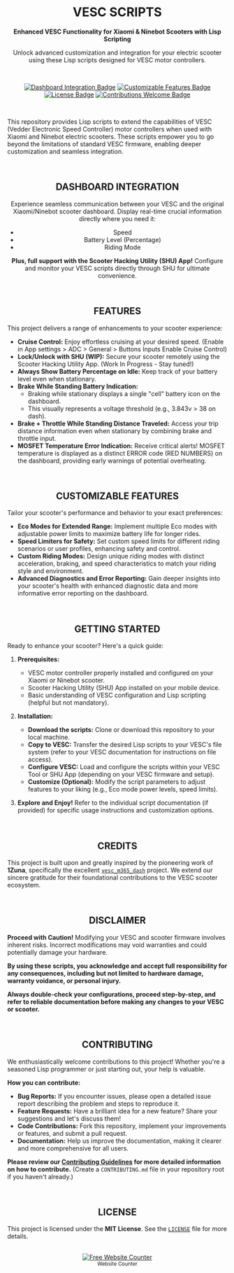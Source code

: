 <h1 align="center" id="title">VESC SCRIPTS</h1>

<p align="center">
  <strong>Enhanced VESC Functionality for Xiaomi & Ninebot Scooters with Lisp Scripting</strong>
</p>
<p align="center">
  Unlock advanced customization and integration for your electric scooter using these Lisp scripts designed for VESC motor controllers.
</p>

<br/>

<div align="center">

  [![Dashboard Integration Badge](https://img.shields.io/badge/Dashboard-Integrated-brightgreen?style=flat-square)](https://github.com/CRzx1337/VESC-Scripts/#dashboard-integration)
  [![Customizable Features Badge](https://img.shields.io/badge/Customizable-Extensive-blue?style=flat-square)](https://github.com/CRzx1337/VESC-Scripts/#customizable-features)
  [![License Badge](https://img.shields.io/badge/License-MIT-yellow?style=flat-square)](LICENSE) <!-- Replace LICENSE with your actual license file name -->
  [![Contributions Welcome Badge](https://img.shields.io/badge/Contributions-Welcome-orange?style=flat-square)](https://github.com/CRzx1337/VESC-Scripts/#contributing)
  <!-- Add more badges as needed (e.g., last commit, language, etc.) -->

</div>

<br/>

This repository provides Lisp scripts to extend the capabilities of VESC (Vedder Electronic Speed Controller) motor controllers when used with Xiaomi and Ninebot electric scooters.  These scripts empower you to go beyond the limitations of standard VESC firmware, enabling deeper customization and seamless integration.

<br/>

<h2 align="center" id="dashboard-integration">DASHBOARD INTEGRATION</h2>

<p align="center">
  Experience seamless communication between your VESC and the original Xiaomi/Ninebot scooter dashboard.
  Display real-time crucial information directly where you need it:
</p>

<ul align="center">
  <li>Speed</li>
  <li>Battery Level (Percentage)</li>
  <li>Riding Mode</li>
</ul>

<p align="center">
  <strong>Plus, full support with the Scooter Hacking Utility (SHU) App!</strong>  Configure and monitor your VESC scripts directly through SHU for ultimate convenience.
</p>

<br/>

<h2 align="center" id="features">FEATURES</h2>

This project delivers a range of enhancements to your scooter experience:

* **Cruise Control:** Enjoy effortless cruising at your desired speed. (Enable in App settings > ADC > General > Buttons Inputs Enable Cruise Control)
* **Lock/Unlock with SHU (WIP):** Secure your scooter remotely using the Scooter Hacking Utility App. (Work In Progress - Stay tuned!)
* **Always Show Battery Percentage on Idle:**  Keep track of your battery level even when stationary.
* **Brake While Standing Battery Indication:**
    *  Braking while stationary displays a single "cell" battery icon on the dashboard.
    *  This visually represents a voltage threshold (e.g., 3.843v > 38 on dash).
* **Brake + Throttle While Standing Distance Traveled:**  Access your trip distance information even when stationary by combining brake and throttle input.
* **MOSFET Temperature Error Indication:**  Receive critical alerts!  MOSFET temperature is displayed as a distinct ERROR code (RED NUMBERS) on the dashboard, providing early warnings of potential overheating.

<br/>

<h2 align="center" id="customizable-features">CUSTOMIZABLE FEATURES</h2>

Tailor your scooter's performance and behavior to your exact preferences:

* **Eco Modes for Extended Range:** Implement multiple Eco modes with adjustable power limits to maximize battery life for longer rides.
* **Speed Limiters for Safety:** Set custom speed limits for different riding scenarios or user profiles, enhancing safety and control.
* **Custom Riding Modes:** Design unique riding modes with distinct acceleration, braking, and speed characteristics to match your riding style and environment.
* **Advanced Diagnostics and Error Reporting:** Gain deeper insights into your scooter's health with enhanced diagnostic data and more informative error reporting on the dashboard.

<br/>

<h2 align="center" id="getting-started">GETTING STARTED</h2>

Ready to enhance your scooter? Here's a quick guide:

1. **Prerequisites:**
    * VESC motor controller properly installed and configured on your Xiaomi or Ninebot scooter.
    * Scooter Hacking Utility (SHU) App installed on your mobile device.
    * Basic understanding of VESC configuration and Lisp scripting (helpful but not mandatory).

2. **Installation:**
    * **Download the scripts:** Clone or download this repository to your local machine.
    * **Copy to VESC:** Transfer the desired Lisp scripts to your VESC's file system (refer to your VESC documentation for instructions on file access).
    * **Configure VESC:**  Load and configure the scripts within your VESC Tool or SHU App (depending on your VESC firmware and setup).
    * **Customize (Optional):**  Modify the script parameters to adjust features to your liking (e.g., Eco mode power levels, speed limits).

3. **Explore and Enjoy!**  Refer to the individual script documentation (if provided) for specific usage instructions and customization options.

<br/>

<h2 align="center" id="credits">CREDITS</h2>

This project is built upon and greatly inspired by the pioneering work of <strong>1Zuna</strong>, specifically the excellent <a href="https://github.com/m365fw/vesc_m365_dash"><code>vesc_m365_dash</code></a> project.  We extend our sincere gratitude for their foundational contributions to the VESC scooter ecosystem.

<br/>

<h2 align="center" id="disclaimer">DISCLAIMER</h2>

<strong>Proceed with Caution!</strong> Modifying your VESC and scooter firmware involves inherent risks. Incorrect modifications may void warranties and could potentially damage your hardware.

<strong>By using these scripts, you acknowledge and accept full responsibility for any consequences, including but not limited to hardware damage, warranty voidance, or personal injury.</strong>

**Always double-check your configurations, proceed step-by-step, and refer to reliable documentation before making any changes to your VESC or scooter.**

<br/>

<h2 align="center" id="contributing">CONTRIBUTING</h2>

We enthusiastically welcome contributions to this project!  Whether you're a seasoned Lisp programmer or just starting out, your help is valuable.

**How you can contribute:**

* **Bug Reports:**  If you encounter issues, please open a detailed issue report describing the problem and steps to reproduce it.
* **Feature Requests:**  Have a brilliant idea for a new feature?  Share your suggestions and let's discuss them!
* **Code Contributions:**  Fork this repository, implement your improvements or features, and submit a pull request.
* **Documentation:**  Help us improve the documentation, making it clearer and more comprehensive for all users.

**Please review our <a href="CONTRIBUTING.md">Contributing Guidelines</a> for more detailed information on how to contribute.** (Create a `CONTRIBUTING.md` file in your repository root if you haven't already.)

<br/>

<h2 align="center" id="license">LICENSE</h2>

This project is licensed under the **MIT License**. See the <a href="LICENSE"><code>LICENSE</code></a> file for more details. <!-- Replace LICENSE with your actual license file name -->

<br/>

<div align='center'>
  <a href='https://github.com/CRzx1337/VESC-Scripts/'><img src='https://www.websitecounterfree.com/c.php?d=5&id=64815&s=6' border='0' alt='Free Website Counter'></a><br />
  <small>Website Counter</small>
</div>
